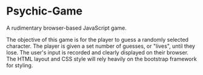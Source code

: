 # Psychic-Game
A rudimentary browser-based JavaScript game.

The objective of this game is for the player to guess a randomly selected character. The player is given a set number of guesses, or "lives", until they lose. The user's input is recorded and clearly displayed on their browser. The HTML layout and CSS style will rely heavily on the bootstrap framework for styling. 
